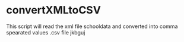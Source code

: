 # convertXMLtoCSV
This script will read the xml file schooldata and converted into comma spearated values .csv file
jkbguj
